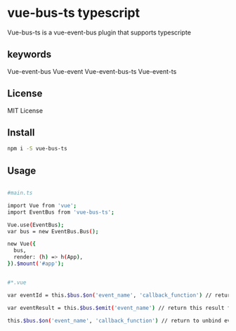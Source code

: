 # vue-bus-ts typescript

Vue-bus-ts is a vue-event-bus plugin that supports typescripte

## keywords

Vue-event-bus Vue-event Vue-event-bus-ts Vue-event-ts

## License

MIT License

## Install

```bash
npm i -S vue-bus-ts
```

## Usage

```bash

#main.ts

import Vue from 'vue';
import EventBus from 'vue-bus-ts';

Vue.use(EventBus);
var bus = new EventBus.Bus();

new Vue({
  bus,
  render: (h) => h(App),
}).$mount('#app');

```


```bash

#*.vue 

var eventId = this.$bus.$on('event_name', 'callback_function') // return this event id

var eventResult = this.$bus.$emit('event_name') // return this result from this event

this.$bus.$on('event_name', 'callback_function') // return to unbind event binding

```

